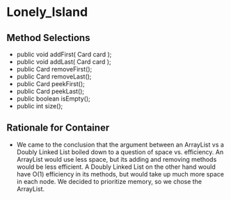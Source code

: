 # Lonely_Island

## Method Selections

  * public void addFirst( Card card );
  * public void addLast( Card card );
  * public Card removeFirst();
  * public Card removeLast();
  * public Card peekFirst();
  * public Card peekLast();
  * public boolean isEmpty();
  * public int size();
  
## Rationale for Container
 - We came to the conclusion that the argument between an ArrayList vs a Doubly Linked List boiled down 
  to a question of space vs. efficiency. An ArrayList would use less space, but its adding and removing
  methods would be less efficient. A Doubly Linked List on the other hand would have O(1) efficiency in 
  its methods, but would take up much more space in each node. We decided to prioritize memory, so we chose the ArrayList.
